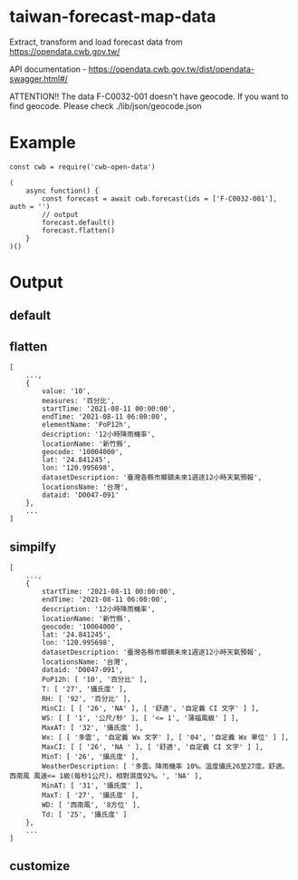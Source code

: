 # taiwan-forecast-map-data

Extract, transform and load forecast data from https://opendata.cwb.gov.tw/

API documentation - https://opendata.cwb.gov.tw/dist/opendata-swagger.html#/

ATTENTION!! The data F-C0032-001 doesn't have geocode. If you want to find geocode. Please check ./lib/json/geocode.json

# Example

    const cwb = require('cwb-open-data')

    (
        async function() {
            const forecast = await cwb.forecast(ids = ['F-C0032-001'], auth = '')
            // output
            forecast.default()
            forecast.flatten()
        }
    )()

# Output

## default

## flatten

    [
        ...,
        {
            value: '10',
            measures: '百分比',
            startTime: '2021-08-11 00:00:00',
            endTime: '2021-08-11 06:00:00',
            elementName: 'PoP12h',
            description: '12小時降雨機率',
            locationName: '新竹縣',
            geocode: '10004000',
            lat: '24.841245',
            lon: '120.995698',
            datasetDescription: '臺灣各縣市鄉鎮未來1週逐12小時天氣預報',
            locationsName: '台灣',
            dataid: 'D0047-091'
        },
        ...
    ]

## simpilfy
    [
        ...,
        {
            startTime: '2021-08-11 00:00:00',
            endTime: '2021-08-11 06:00:00',
            description: '12小時降雨機率',
            locationName: '新竹縣',
            geocode: '10004000',
            lat: '24.841245',
            lon: '120.995698',
            datasetDescription: '臺灣各縣市鄉鎮未來1週逐12小時天氣預報',
            locationsName: '台灣',
            dataid: 'D0047-091',
            PoP12h: [ '10', '百分比' ],
            T: [ '27', '攝氏度' ],
            RH: [ '92', '百分比' ],
            MinCI: [ [ '26', 'NA' ], [ '舒適', '自定義 CI 文字' ] ],
            WS: [ [ '1', '公尺/秒' ], [ '<= 1', '蒲福風級' ] ],
            MaxAT: [ '32', '攝氏度' ],
            Wx: [ [ '多雲', '自定義 Wx 文字' ], [ '04', '自定義 Wx 單位' ] ],
            MaxCI: [ [ '26', 'NA ' ], [ '舒適', '自定義 CI 文字' ] ],
            MinT: [ '26', '攝氏度' ],
            WeatherDescription: [ '多雲。降雨機率 10%。溫度攝氏26至27度。舒適。西南風 風速<= 1級(每秒1公尺)。相對濕度92%。', 'NA' ],
            MinAT: [ '31', '攝氏度' ],
            MaxT: [ '27', '攝氏度' ],
            WD: [ '西南風', '8方位' ],
            Td: [ '25', '攝氏度' ]
        },
        ...
    ]

## customize